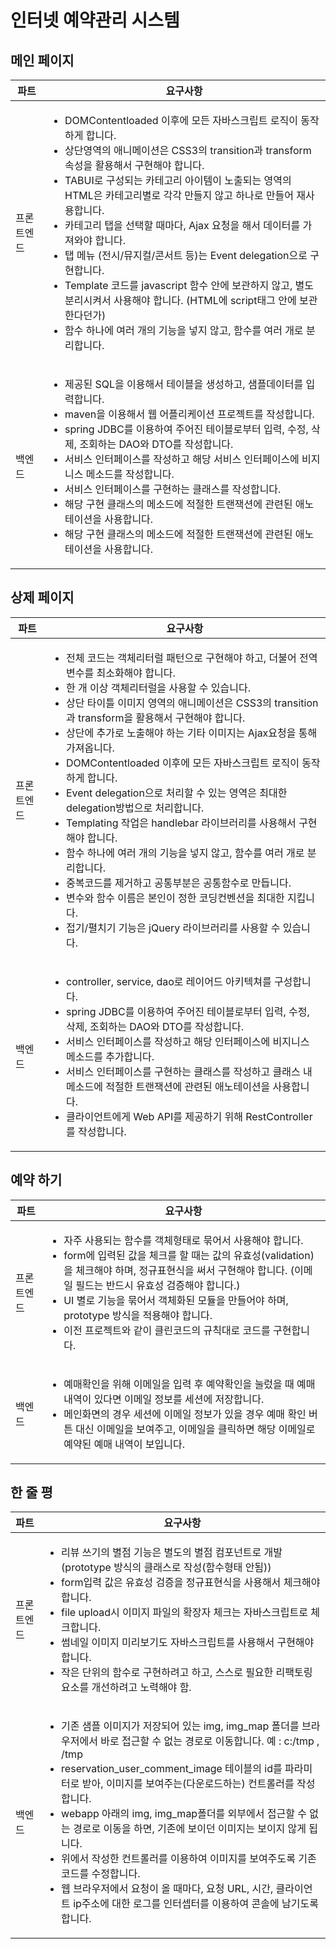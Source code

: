 # 인터넷 예약관리 시스템

## 메인 페이지

<table>
<thead>
  <tr>
    <th>파트</th>
    <th>요구사항</th>
  </tr>
</thead>
<tbody>
  <tr>
    <td>프론트엔드</td>
    <td>
        <ul>
            <li>DOMContentloaded 이후에 모든 자바스크립트 로직이 동작하게 합니다.</li>
            <li>상단영역의 애니메이션은 CSS3의 transition과 transform 속성을 활용해서 구현해야 합니다.</li>
            <li>TABUI로 구성되는 카테고리 아이템이 노출되는 영역의 HTML은 카테고리별로 각각 만들지 않고 하나로 만들어 재사용합니다.</li>
            <li>카테고리 탭을 선택할 때마다, Ajax 요청을 해서 데이터를 가져와야 합니다.</li>
            <li>탭 메뉴 (전시/뮤지컬/콘서트 등)는 Event delegation으로 구현합니다.</li>
            <li>Template 코드를 javascript 함수 안에 보관하지 않고, 별도 분리시켜서 사용해야 합니다. (HTML에 script태그 안에 보관한다던가)</li>
            <li>함수 하나에 여러 개의 기능을 넣지 않고, 함수를 여러 개로 분리합니다.</li>
        </ul>
    </td>
  </tr>
  <tr>
    <td>백엔드</td>
    <td>
        <ul>
            <li>제공된 SQL을 이용해서 테이블을 생성하고, 샘플데이터를 입력합니다.</li>
            <li>maven을 이용해서 웹 어플리케이션 프로젝트를 작성합니다.</li>
            <li>spring JDBC를 이용하여 주어진 테이블로부터 입력, 수정, 삭제, 조회하는 DAO와 DTO를 작성합니다.</li>
            <li>서비스 인터페이스를 작성하고 해당 서비스 인터페이스에 비지니스 메소드를 작성합니다.</li>
            <li>서비스 인터페이스를 구현하는 클래스를 작성합니다.</li>
            <li>해당 구현 클래스의 메소드에 적절한 트랜잭션에 관련된 애노테이션을 사용합니다.</li>
            <li>해당 구현 클래스의 메소드에 적절한 트랜잭션에 관련된 애노테이션을 사용합니다.</li>
        </ul>
    </td>
  </tr>
</tbody>
</table>

## 상제 페이지

<table>
<thead>
  <tr>
    <th>파트</th>
    <th>요구사항</th>
  </tr>
</thead>
<tbody>
  <tr>
    <td>프론트엔드</td>
    <td>
        <ul>
            <li>전체 코드는 객체리터럴 패턴으로 구현해야 하고, 더불어 전역변수를 최소화해야 합니다.</li>
            <li>한 개 이상 객체리터럴을 사용할 수 있습니다.</li>
            <li>상단 타이틀 이미지 영역의 애니메이션은 CSS3의 transition과 transform을 활용해서 구현해야 합니다.</li>
            <li>상단에 추가로 노출해야 하는 기타 이미지는 Ajax요청을 통해 가져옵니다.</li>
            <li>DOMContentloaded 이후에 모든 자바스크립트 로직이 동작하게 합니다.</li>
            <li>Event delegation으로 처리할 수 있는 영역은 최대한 delegation방법으로 처리합니다.</li>
            <li>Templating 작업은 handlebar 라이브러리를 사용해서 구현해야 합니다.</li>
            <li>함수 하나에 여러 개의 기능을 넣지 않고, 함수를 여러 개로 분리합니다.</li>
            <li>중복코드를 제거하고 공통부분은 공통함수로 만듭니다.</li>
            <li>변수와 함수 이름은 본인이 정한 코딩컨벤션을 최대한 지킵니다.</li>
            <li>접기/펼치기 기능은 jQuery 라이브러리를 사용할 수 있습니다.</li>
        </ul>
    </td>
  </tr>
  <tr>
    <td>백엔드</td>
    <td>
        <ul>
            <li>controller, service, dao로 레이어드 아키텍쳐를 구성합니다.</li>
            <li>spring JDBC를 이용하여 주어진 테이블로부터 입력, 수정, 삭제, 조회하는 DAO와 DTO를 작성합니다.</li>
            <li>서비스 인터페이스를 작성하고 해당 인터페이스에 비지니스 메소드를 추가합니다.</li>
            <li>서비스 인터페이스를 구현하는 클래스를 작성하고 클래스 내 메소드에 적절한 트랜잭션에 관련된 애노테이션을 사용합니다.</li>
            <li>클라이언트에게 Web API를 제공하기 위해 RestController 를 작성합니다.</li>
        </ul>
    </td>
  </tr>
</tbody>
</table>

## 예약 하기

<table>
<thead>
  <tr>
    <th>파트</th>
    <th>요구사항</th>
  </tr>
</thead>
<tbody>
  <tr>
    <td>프론트엔드</td>
    <td>
        <ul>
            <li>자주 사용되는 함수를 객체형태로 묶어서 사용해야 합니다.</li>
            <li>form에 입력된 값을 체크를 할 때는 값의 유효성(validation)을 체크해야 하며, 정규표현식을 써서 구현해야 합니다. (이메일 필드는 반드시 유효성 검증해야 합니다.)</li>
            <li>UI 별로 기능을 묶어서 객체화된 모듈을 만들어야 하며, prototype 방식을 적용해야 합니다.</li>
            <li>이전 프로젝트와 같이 클린코드의 규칙대로 코드를 구현합니다.</li>
        </ul>
    </td>
  </tr>
  <tr>
    <td>백엔드</td>
    <td>
        <ul>
            <li>예매확인을 위해 이메일을 입력 후 예약확인을 눌렀을 때 예매 내역이 있다면 이메일 정보를 세션에 저장합니다.</li>
            <li>메인화면의 경우 세션에 이메일 정보가 있을 경우 예매 확인 버튼 대신 이메일을 보여주고, 이메일을 클릭하면 해당 이메일로 예약된 예매 내역이 보입니다.</li>
        </ul>
    </td>
  </tr>
</tbody>
</table>


## 한 줄 평

<table>
<thead>
  <tr>
    <th>파트</th>
    <th>요구사항</th>
  </tr>
</thead>
<tbody>
  <tr>
    <td>프론트엔드</td>
    <td>
        <ul>
           <li>리뷰 쓰기의 별점 기능은 별도의 별점 컴포넌트로 개발(prototype 방식의 클래스로 작성(함수형태 안됨))</li>
            <li>form입력 값은 유효성 검증을 정규표현식을 사용해서 체크해야 합니다.</li>
            <li>file upload시 이미지 파일의 확장자 체크는 자바스크립트로 체크합니다.</li>
           <li>썸네일 이미지 미리보기도 자바스크립트를 사용해서 구현해야 합니다.</li>
            <li>작은 단위의 함수로 구현하려고 하고, 스스로 필요한 리팩토링요소를 개선하려고 노력해야 함.</li>
        </ul>
    </td>
  </tr>
  <tr>
    <td>백엔드</td>
    <td>
        <ul>
            <li>기존 샘플 이미지가 저장되어 있는 img, img_map 폴더를 브라우저에서 바로 접근할 수 없는 경로로 이동합니다.
            예 : c:/tmp , /tmp</li>
            <li>reservation_user_comment_image 테이블의 id를 파라미터로 받아, 이미지를 보여주는(다운로드하는) 컨트롤러를 작성합니다.</li>
            <li>webapp 아래의 img, img_map폴더를 외부에서 접근할 수 없는 경로로 이동을 하면, 기존에 보이던 이미지는 보이지 않게 됩니다.</li>
            <li>위에서 작성한 컨트롤러를 이용하여 이미지를 보여주도록 기존 코드를 수정합니다.</li>
            <li>웹 브라우저에서 요청이 올 때마다, 요청 URL, 시간, 클라이언트 ip주소에 대한 로그를 인터셉터를 이용하여 콘솔에 남기도록 합니다.</li>
        </ul>
    </td>
  </tr>
</tbody>
</table>
